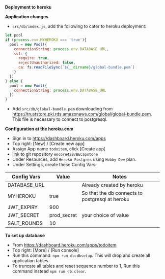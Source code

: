 **Deployment to heroku**

**Application changes**
- `src/db/index.js`, add the following to cater to heroku deployment:
```js
let pool
if (process.env.MYHEROKU === 'true'){
  pool = new Pool({
    connectionString: process.env.DATABASE_URL,
    ssl: {
      require: true,
      rejectUnauthorized: false,
      ca: fs.readFileSync(`${__dirname}/global-bundle.pem`)
    }
  })
} else {
  pool = new Pool({
    connectionString: process.env.DATABASE_URL
  })
}
```
- Add `src/db/global-bundle.pem` downloading from https://truststore.pki.rds.amazonaws.com/global/global-bundle.pem.  This
  file is necessary to connect to postgresql.

**Configuration at the heroku.com**
- Sign in to https://dashboard.heroku.com/apps
- Top right: [New] / [Create new app]
- Assign App name `todoitem`, click [Create  app]
- link to git repository `encore428/BECapstone`
- Under Resources, add `Heroku Postgres` using `Hobby Dev` plan.
- Under Settings, create these Config Vars:

Config Vars  | Value                     | Notes
-------------|---------------------------|------------------------------------------------
DATABASE_URL |                           | Already created by heroku     
MYHEROKU     | true                      | So that the db connects to postgresql at heroku
JWT_EXPIRY   | 900                       |
JWT_SECRET   | prod_secret               | your choice of value
SALT_ROUNDS  | 10                        |

**To set up database**
- From https://dashboard.heroku.com/apps/todoitem
- Top right: [More] / [Run console]
- Run this command: `npm run db:dbsetup`.  This will drop and create all application tables.
- To truncate all tables and reset sequence number to 1, Run this command instead `npm run db:clear`.

